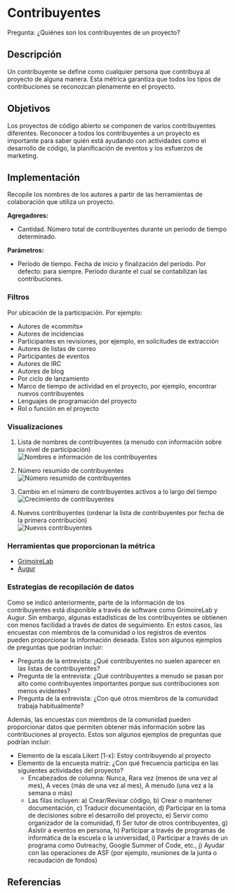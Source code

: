 # Contribuyentes

Pregunta: ¿Quiénes son los contribuyentes de un proyecto?

## Descripción

Un contribuyente se define como cualquier persona que contribuya al proyecto de alguna manera. Esta métrica garantiza que todos los tipos de contribuciones se reconozcan plenamente en el proyecto.

## Objetivos

Los proyectos de código abierto se componen de varios contribuyentes diferentes. Reconocer a todos los contribuyentes a un proyecto es importante para saber quién está ayudando con actividades como el desarrollo de código, la planificación de eventos y los esfuerzos de marketing.

## Implementación

Recopile los nombres de los autores a partir de las herramientas de colaboración que utiliza un proyecto.

**Agregadores:**
* Cantidad. Número total de contribuyentes durante un período de tiempo determinado.

**Parámetros:**
* Período de tiempo. Fecha de inicio y finalización del período. Por defecto: para siempre. Período durante el cual se contabilizan las contribuciones.

### Filtros

Por ubicación de la participación. Por ejemplo:
* Autores de «commits»
* Autores de incidencias
* Participantes en revisiones, por ejemplo, en solicitudes de extracción
* Autores de listas de correo
* Participantes de eventos
* Autores de IRC
* Autores de blog
* Por ciclo de lanzamiento
* Marco de tiempo de actividad en el proyecto, por ejemplo, encontrar nuevos contribuyentes
* Lenguajes de programación del proyecto
* Rol o función en el proyecto

### Visualizaciones

1. Lista de nombres de contribuyentes (a menudo con información sobre su nivel de participación)<br /> ![Nombres e información de los contribuyentes](images/top_contributor_info.png)

2. Número resumido de contribuyentes<br /> ![Número resumido de contribuyentes](images/summary_contributor_number.png)

3. Cambio en el número de contribuyentes activos a lo largo del tiempo<br /> ![Crecimiento de contribuyentes](images/contributor_growth.png)

4. Nuevos contribuyentes (ordenar la lista de contribuyentes por fecha de la primera contribución)<br /> ![Nuevos contribuyentes](images/first_commit_date.png)

### Herramientas que proporcionan la métrica

* [GrimoireLab](https://chaoss.github.io/grimoirelab/)
* [Augur](http://augur.osshealth.io/api_docs/#api-Evolution-Contributors_Repo_)

### Estrategias de recopilación de datos

Como se indicó anteriormente, parte de la información de los contribuyentes está disponible a través de software como GrimoireLab y Augur. Sin embargo, algunas estadísticas de los contribuyentes se obtienen con menos facilidad a través de datos de seguimiento. En estos casos, las encuestas con miembros de la comunidad o los registros de eventos pueden proporcionar la información deseada. Estos son algunos ejemplos de preguntas que podrían incluir:

* Pregunta de la entrevista: ¿Qué contribuyentes no suelen aparecer en las listas de contribuyentes?
* Pregunta de la entrevista: ¿Qué contribuyentes a menudo se pasan por alto como contribuyentes importantes porque sus contribuciones son menos evidentes?
* Pregunta de la entrevista: ¿Con qué otros miembros de la comunidad trabaja habitualmente?

Además, las encuestas con miembros de la comunidad pueden proporcionar datos que permiten obtener más información sobre las contribuciones al proyecto. Estos son algunos ejemplos de preguntas que podrían incluir:

* Elemento de la escala Likert [1-x]: Estoy contribuyendo al proyecto
* Elemento de la encuesta matriz: ¿Con qué frecuencia participa en las siguientes actividades del proyecto?
  * Encabezados de columna: Nunca, Rara vez (menos de una vez al mes), A veces (más de una vez al mes), A menudo (una vez a la semana o más)
  * Las filas incluyen: a) Crear/Revisar código, b) Crear o mantener documentación, c) Traducir documentación, d) Participar en la toma de decisiones sobre el desarrollo del proyecto, e) Servir como organizador de la comunidad, f) Ser tutor de otros contribuyentes, g) Asistir a eventos en persona, h) Participar a través de programas de informática de la escuela o la universidad, i) Participar a través de un programa como Outreachy, Google Summer of Code, etc., j) Ayudar con las operaciones de ASF (por ejemplo, reuniones de la junta o recaudación de fondos)

## Referencias
